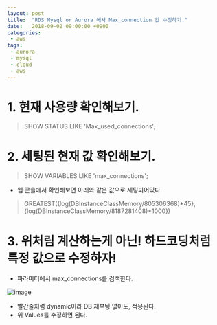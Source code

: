 ```yaml
---
layout: post
title:  "RDS Mysql or Aurora 에서 Max_connection 값 수정하기."
date:   2018-09-02 09:00:00 +0900
categories:
 - aws
tags: 
 - aurora
 - mysql
 - cloud
 - aws
---
```

# 1. 현재 사용량 확인해보기.

> SHOW STATUS LIKE 'Max_used_connections';

# 2. 세팅된 현재 값 확인해보기.

> SHOW VARIABLES LIKE 'max_connections';
- 웹 콘솔에서 확인해보면 아래와 같은 값으로 세팅되어있다.

> GREATEST({log(DBInstanceClassMemory/805306368)*45},{log(DBInstanceClassMemory/8187281408)*1000})

# 3. 위처림 계산하는게 아닌! 하드코딩처럼 특정 값으로 수정하자!
- 파라미터에서 max_connections를 검색한다.

![image](https://user-images.githubusercontent.com/13219787/59700443-40832c00-922e-11e9-87c6-f6f030851f25.png)

- 빨간줄처럼 dynamic이라 DB 재부팅 없이도, 적용된다.
- 위 Values를 수정하면 된다.




